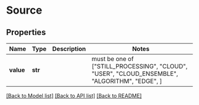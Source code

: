 # Source


## Properties
Name | Type | Description | Notes
------------ | ------------- | ------------- | -------------
**value** | **str** |  |  must be one of ["STILL_PROCESSING", "CLOUD", "USER", "CLOUD_ENSEMBLE", "ALGORITHM", "EDGE", ]

[[Back to Model list]](../README.md#documentation-for-models) [[Back to API list]](../README.md#documentation-for-api-endpoints) [[Back to README]](../README.md)


